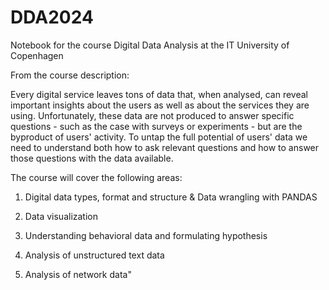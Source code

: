 # DDA2024
Notebook for the course Digital Data Analysis at the IT University of Copenhagen

From the course description:

Every digital service leaves tons of data that, when analysed, can reveal important insights about the users as well as about the services they are using. Unfortunately, these data are not produced to answer specific questions - such as the case with surveys or experiments - but are the byproduct of users' activity. To untap the full potential of users' data we need to understand both  how to ask relevant questions and how to answer those questions with the data available. 

The course will cover the following areas: 

1) Digital data types, format and structure & Data wrangling with PANDAS

3) Data visualization

4) Understanding behavioral data and formulating hypothesis

5) Analysis of unstructured text data

6) Analysis of network data"

